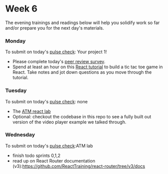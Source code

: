 # Week 6

The evening trainings and readings below will help you solidify work so far and/or prepare you for the next day's materials.

### Monday
To submit on today's [pulse check](https://docs.google.com/forms/d/e/1FAIpQLSe7KpquxAEpvf5gCdfEbt4RIFbmkiTKL8i_-P_9bcvG5zxnQQ/viewform): Your project 1!

* Please complete today's [peer review survey](https://docs.google.com/forms/d/e/1FAIpQLScl0L4oOaW6jbgJqkDQKTYOv6yjcxXfTeavv9L0h6RONrebbw/viewform?usp=sf_link).
* Spend at least an hour on this [React tutorial](https://facebook.github.io/react/tutorial/tutorial.html) to build a tic tac toe game in React. Take notes and jot down questions as you move through the tutorial.


### Tuesday
To submit on today's [pulse check](https://docs.google.com/forms/d/e/1FAIpQLSe7KpquxAEpvf5gCdfEbt4RIFbmkiTKL8i_-P_9bcvG5zxnQQ/viewform): none

* The [ATM react lab](https://github.com/SF-WDI-LABS/atm-react)
* Optional: checkout the codebase in this repo to see a fully built out version of the video player example we talked through.



### Wednesday

To submit on today's [pulse check](https://docs.google.com/forms/d/e/1FAIpQLSe7KpquxAEpvf5gCdfEbt4RIFbmkiTKL8i_-P_9bcvG5zxnQQ/viewform):ATM lab

* finish todo sprints 0,1,2
* read up on React Router documentation (v3):https://github.com/ReactTraining/react-router/tree/v3/docs

<!--
### Thursday
To submit on today's [pulse check](https://docs.google.com/forms/d/e/1FAIpQLSe7KpquxAEpvf5gCdfEbt4RIFbmkiTKL8i_-P_9bcvG5zxnQQ/viewform):

### Friday/Weekend
To submit on today's [pulse check](https://docs.google.com/forms/d/e/1FAIpQLSe7KpquxAEpvf5gCdfEbt4RIFbmkiTKL8i_-P_9bcvG5zxnQQ/viewform):
-->
